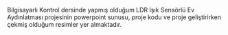 Bilgisayarlı Kontrol dersinde yapmış olduğum LDR Işık Sensörlü Ev Aydınlatması projesinin powerpoint sunusu, proje kodu ve proje geliştirirken çekmiş olduğum resimler yer almaktadır.

